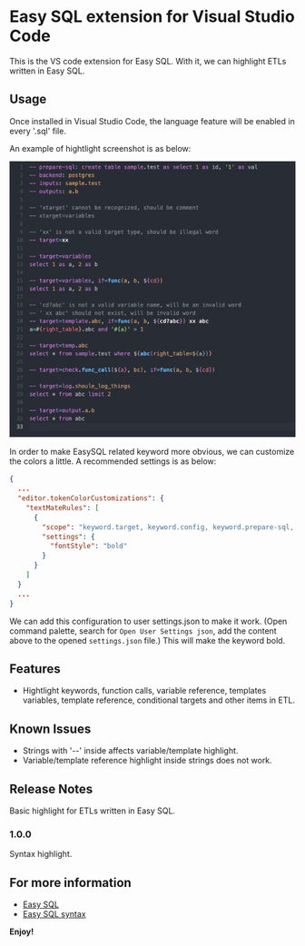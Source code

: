 # Easy SQL extension for Visual Studio Code

This is the VS code extension for Easy SQL. With it, we can highlight ETLs written in Easy SQL.

## Usage

Once installed in Visual Studio Code, the language feature will be enabled in every '.sql' file.

An example of hightlight screenshot is as below:

![Highlight screenshot](test/sample.png)

In order to make EasySQL related keyword more obvious, we can customize the colors a little. A recommended settings is as below:

```json
{
  ...
  "editor.tokenColorCustomizations": {
    "textMateRules": [
      {
        "scope": "keyword.target, keyword.config, keyword.prepare-sql, keyword.include",
        "settings": {
          "fontStyle": "bold"
        }
      }
    ]
  }
  ...
}
```

We can add this configuration to user settings.json to make it work. (Open command palette, search for `Open User Settings json`, add the content above to the opened `settings.json` file.)
This will make the keyword bold.

## Features

- Hightlight keywords, function calls, variable reference, templates variables, template reference, conditional targets and other items in ETL.

## Known Issues

- Strings with '--' inside affects variable/template highlight.
- Variable/template reference highlight inside strings does not work.

## Release Notes

Basic highlight for ETLs written in Easy SQL.

### 1.0.0

Syntax highlight.

## For more information

- [Easy SQL](https://github.com/easysql/easy_sql)
- [Easy SQL syntax](https://easy-sql.readthedocs.io/en/latest/easy_sql/syntax.html)

**Enjoy!**
